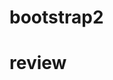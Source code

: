 bootstrap2
==========


<!DOCTYPE html>

<html>

  <head>
  
   <title>twitter bootstrap 2review</title>
   
 </head>
 
  <body>
  
   <h1>review</h1>
    
  </body>
  
</html>
